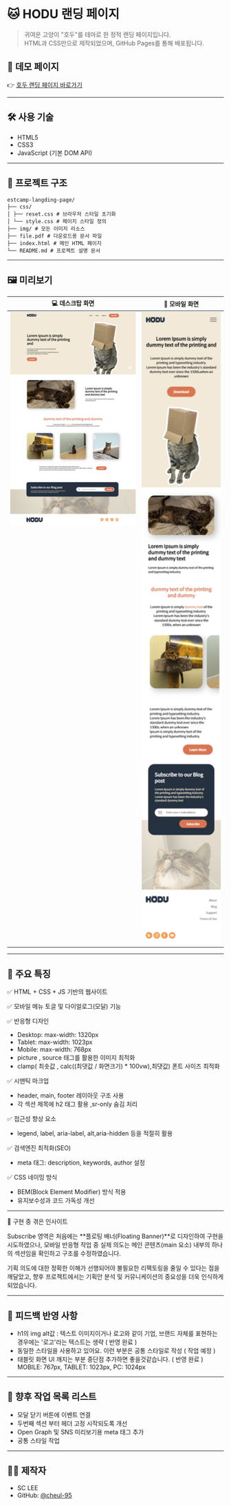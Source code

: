 
# 🐱 HODU 랜딩 페이지

> 귀여운 고양이 "호두"를 테마로 한 정적 랜딩 페이지입니다.  
> HTML과 CSS만으로 제작되었으며, GitHub Pages를 통해 배포됩니다.

## 🔗 데모 페이지

👉 [호두 랜딩 페이지 바로가기](https://cheul-95.github.io/estcamp-langding-page/)

---

## 🛠️ 사용 기술

- HTML5
- CSS3
- JavaScript (기본 DOM API)

---

## 📁 프로젝트 구조

```
estcamp-langding-page/
├── css/
│ ├── reset.css # 브라우저 스타일 초기화
│ └── style.css # 페이지 스타일 정의
├── img/ # 모든 이미지 리소스
├── file.pdf # 다운로드용 문서 파일
├── index.html # 메인 HTML 페이지
└── README.md # 프로젝트 설명 문서
```

---

## 🖼️ 미리보기

<table align="center">
  <thead>
    <tr>
      <th align="center">💻 데스크탑 화면</th>
      <th align="center">📱 모바일 화면</th>
    </tr>
  </thead>
  <tbody>
    <tr>
      <td align="center" valign="top">
        <img src="./img/landing-pc.png" alt="Desktop View" width="400">
      </td>
      <td align="center" valign="top">
        <img src="./img/landing-m.png" alt="Mobile View" width="250">
      </td>
    </tr>
  </tbody>
</table>

---

## 📌 주요 특징

✅ HTML + CSS + JS 기반의 웹사이트

✅ 모바일 메뉴 토글 및 다이얼로그(모달) 기능

✅ 반응형 디자인
  - Desktop: max-width: 1320px
  - Tablet: max-width: 1023px
  - Mobile: max-width: 768px
  - picture , source 태그를 활용한 이미지 최적화
  - clamp( 최솟값 , calc((최댓값 / 화면크기) * 100vw),최댓값) 폰트 사이즈 최적화
    
✅ 시맨틱 마크업
  - header, main, footer 레이아웃 구조 사용
  - 각 섹션 제목에 h2 태그 활용 ,sr-only 숨김 처리

✅ 접근성 향상 요소
  - legend, label, aria-label, alt,aria-hidden 등을 적절히 활용

✅ 검색엔진 최적화(SEO)
  - meta 태그: description, keywords, author 설정

✅ CSS 네이밍 방식
  - BEM(Block Element Modifier) 방식 적용
  - 유지보수성과 코드 가독성 개선 

---

📝 구현 중 겪은 인사이트

  Subscribe 영역은 처음에는 **플로팅 배너(Floating Banner)**로 디자인하여 구현을 시도하였으나,
  모바일 반응형 작업 중 실제 의도는 메인 콘텐츠(main 요소) 내부의 하나의 섹션임을 확인하고 구조를 수정하였습니다.
  
  기획 의도에 대한 정확한 이해가 선행되어야 불필요한 리팩토링을 줄일 수 있다는 점을 깨달았고,
  향후 프로젝트에서는 기획안 분석 및 커뮤니케이션의 중요성을 더욱 인식하게 되었습니다.

---

## 📝 피드백 반영 사항

- h1의 img alt값 : 텍스트 이미지이거나 로고와 같이 기업, 브랜드 자체를 표현하는 경우에는 '로고'라는 텍스트는 생략 ( 반영 완료 )
- 동일한 스타일을 사용하고 있어요. 이런 부분은 공통 스타일로 작성 ( 작업 예정 )
- 태블릿 화면 UI 깨지는 부분 중단점 추가하면 좋을것같습니다. ( 반영 완료 ) MOBILE: 767px, TABLET: 1023px,  PC: 1024px
  
---

## 🔧 향후 작업 목록 리스트

 - 모달 닫기 버튼에 이벤트 연결
 - 두번째 섹션 부터 헤더 고정 시작되도록 개선
 - Open Graph 및 SNS 미리보기용 meta 태그 추가
 - 공통 스타일 작업

---
## 🙋‍♀️ 제작자

- SC LEE  
- GitHub: [@cheul-95](https://github.com/cheul-95)
